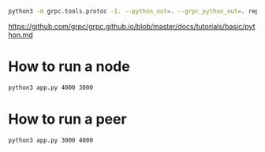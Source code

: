 
```sh
python3 -m grpc.tools.protoc -I. --python_out=. --grpc_python_out=. replicator.proto
```

https://github.com/grpc/grpc.github.io/blob/master/docs/tutorials/basic/python.md

# How to run a node

```sh
python3 app.py 4000 3000
```

# How to run a peer

```sh
python3 app.py 3000 4000
```
